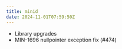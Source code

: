 ```yaml
---
title: minid
date: 2024-11-01T07:59:50Z
---
```

- Library upgrades
- MIN-1696 nullpointer exception fix (#474)

